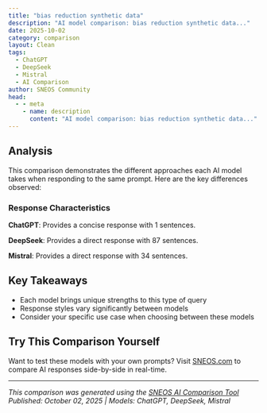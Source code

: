 ```yaml
---
title: "bias reduction synthetic data"
description: "AI model comparison: bias reduction synthetic data..."
date: 2025-10-02
category: comparison
layout: Clean
tags:
  - ChatGPT
  - DeepSeek
  - Mistral
  - AI Comparison
author: SNEOS Community
head:
  - - meta
    - name: description
      content: "AI model comparison: bias reduction synthetic data..."
---
```


<ChatComparison
  title="bias reduction synthetic data"
  prompt="bias reduction synthetic data"
  :responses='{
    "ChatGPT": "Error calling OpenAI API.",
    "DeepSeek": "Of course. This is a critical and advanced application of synthetic data. Let\u0027s break down how synthetic data can be used for **bias reduction**, including the methods, benefits, and important caveats.\n\n### Core Idea: What is Bias Reduction with Synthetic Data?\n\nBias in a dataset is a systematic error that causes a model to be unfairly prejudiced for or against certain groups. Synthetic data can be used to create a more \u0022fair\u0022 or \u0022balanced\u0022 dataset, which in turn helps train a less biased model.\n\nThe goal is **not** just to create more data, but to create *strategic* data that addresses specific imbalances or unfair representations in the original dataset.\n\n---\n\n### Key Methods for Bias Reduction with Synthetic Data\n\nHere are the primary techniques, ranging from simple to sophisticated.\n\n#### 1. Augmentation for Underrepresented Groups\nThis is the most straightforward approach.\n\n*   **How it works:** You identify subgroups in your data that are underrepresented (e.g., \u0022female\u0022 applicants in a credit scoring model, a rare medical condition in a diagnostic tool, a specific ethnic group in a facial recognition system). You then use synthetic data generation techniques to create new, realistic data points *only for these underrepresented groups*.\n*   **Techniques:** SMOTE (Synthetic Minority Over-sampling Technique) is a classic algorithm for this. Modern approaches use Generative Adversarial Networks (GANs) or Variational Autoencoders (VAEs) tailored to specific data types (tabular, image, text).\n*   **Result:** The class distribution in the training dataset becomes more balanced, preventing the model from being dominated by the majority class.\n\n#### 2. Generating Counterfactual Examples\nThis method is more nuanced and powerful for addressing fairness.\n\n*   **How it works:** You take an existing data point and generate a \u0022counterfactual\u0022 version by changing a *sensitive attribute* (e.g., gender, race) while keeping all other relevant characteristics for the outcome as similar as possible.\n    *   **Example:** In a hiring dataset, if a \u0022male\u0022 candidate with a certain resume was hired, you generate a synthetic \u0022female\u0022 candidate with an *almost identical* resume. If the model then treats these two candidates differently, you have directly uncovered and can attempt to correct for bias.\n*   **Use Case:** This data can be used to augment the training set, forcing the model to learn that the sensitive attribute should not be the deciding factor. It\u0027s also extremely valuable for *auditing and explaining* model bias.\n\n#### 3. Creating a Fully \u0022Fair\u0022 Synthetic Dataset\nInstead of fixing a biased dataset, you start from scratch.\n\n*   **How it works:** You use a generative model (like a GAN) to create an entirely new dataset that is **statistically similar** to your original data in terms of feature relationships **but** is explicitly designed to be independent of sensitive attributes.\n*   **The Goal:** The synthetic dataset maintains the underlying patterns (e.g., the correlation between education level and income) but severs the spurious correlations between the outcome and sensitive attributes (e.g., zip code and race). This is a technically challenging but promising area of research.\n\n#### 4. Causal Data Generation\nThe most advanced method, which incorporates causal reasoning.\n\n*   **How it works:** You model the underlying causal structure of your data (often using a Causal Bayesian Network). This helps you understand *why* the bias exists. You can then generate synthetic data from this causal model, intervening on variables to remove discriminatory pathways.\n*   **Example:** If a model uses \u0022number of arrests\u0022 as a feature for loan approval, and \u0022number of arrests\u0022 is itself biased against a certain racial group due to policing bias, a causal model can generate data that corrects for this. It\u0027s about fixing the data-generating process itself.\n\n---\n\n### Practical Workflow\n\nA typical pipeline for bias reduction looks like this:\n\n1.  **Audit \u0026 Measure:** Use tools like \u0060AIF360\u0060 (IBM\u0027s AI Fairness 360) or \u0060Fairlearn\u0060 to quantify the bias in your original dataset and model. Identify which groups are disadvantaged and by how much.\n2.  **Define Goal:** Decide on a fairness metric (e.g., Demographic Parity, Equalized Odds).\n3.  **Generate Synthetic Data:** Choose one of the methods above (e.g., oversample minority groups with SMOTE, generate counterfactuals) to create your synthetic data.\n4.  **Combine \u0026 Train:** Merge the synthetic data with your original (cleaned) data. Shuffle and use this combined dataset to train a new model.\n5.  **Re-audit \u0026 Validate:** Measure the bias and performance of the new model on a **held-out, real-world test set**. The ultimate test is whether the model is fairer *in practice* without sacrificing too much accuracy.\n\n---\n\n### Benefits and Advantages\n\n*   **Solves Data Scarcity for Minorities:** The core benefit\u2014you can create data where it didn\u0027t exist.\n*   **Privacy-Preserving:** Synthetic data contains no real personal information, which is crucial when working with sensitive attributes.\n*   **Flexible and Controllable:** You have precise control over the demographics and distributions of the synthetic data you create.\n*   **Enables Testing:** You can create \u0022stress-test\u0022 scenarios to see how your model behaves under specific, rare conditions.\n\n---\n\n### Crucial Caveats and Warnings\n\n**Synthetic data is not a magic bullet. If used incorrectly, it can *amplify* bias.**\n\n1.  **Garbage In, Garbage Out (GIGO):** If your original data is severely biased, a generative model will learn and replicate those biases. You might just be creating more of the same biased data. **The generator must be carefully constrained and guided.**\n2.  **Introducing New Biases:** The synthetic data generation algorithm itself might have biases. For example, a GAN might \u0022collapse\u0022 and only generate data for a small subset of the minority class, creating a new, synthetic bias.\n3.  **Loss of Fidelity:** If the synthetic data is not realistic, you are training your model on a fantasy world. It may perform poorly when deployed on real data.\n4.  **The \u0022Fairness\u0022 Tax:** Often, reducing bias comes at the cost of overall accuracy. There is almost always a trade-off that must be managed.\n5.  **Validation is Key:** You **must** validate your final model on real, untouched data. The synthetic data is a tool for training, not the ultimate benchmark for performance.\n\n### Conclusion\n\nSynthetic data is a powerful tool in the fight against algorithmic bias, but it requires a thoughtful and careful approach. It\u0027s best used as part of a comprehensive bias mitigation strategy that includes:\n*   **Diverse data collection** (the best long-term solution).\n*   **Pre-processing** (fixing the data).\n*   **In-processing** (using fair ML algorithms).\n*   **Post-processing** (adjusting model outputs).\n\nWhen applied correctly, synthetic data moves you from simply *identifying* bias to actively *engineering* it out of your AI systems.",
    "Mistral": "Bias reduction in synthetic data involves creating datasets that are fair, representative, and free from biases that could lead to unfair or inaccurate outcomes in machine learning models. Here are some strategies to reduce bias in synthetic data:\n\n1. **Understand and Define Bias**: Before attempting to reduce bias, it\u0027s crucial to understand what biases exist in the original data and how they might affect the synthetic data. Bias can take many forms, such as sampling bias, measurement bias, or bias in the labels.\n\n2. **Balanced Data Generation**: Ensure that the synthetic data generation process creates a balanced dataset. This means that all relevant groups are equally represented. For instance, if you\u0027re generating synthetic data for a classification task, ensure that each class is equally represented.\n\n3. **Fairness Constraints**: Incorporate fairness constraints into the data generation process. This could involve setting thresholds for certain metrics (like demographic parity or equal opportunity) and ensuring that the synthetic data meets these criteria.\n\n4. **Diverse Data Sources**: Use diverse data sources to create synthetic data. This can help to reduce sampling bias and ensure that the synthetic data is more representative.\n\n5. **Bias Mitigation Algorithms**: Use bias mitigation algorithms during the data generation process. These algorithms can adjust the data to reduce bias. Examples include the pre-processing technique known as reweighing, or optimized pre-processing.\n\n6. **Evaluate and Iterate**: After generating synthetic data, evaluate it for bias. This could involve using statistical tests or fairness metrics. If bias is detected, iterate on the data generation process to reduce it.\n\n7. **Documentation**: Keep clear documentation of the data generation process, including any steps taken to reduce bias. This can help others understand the strengths and limitations of the dataset.\n\n8. **Regular Audits**: Regularly audit the synthetic data and the models trained on it to ensure that they remain fair and unbiased over time.\n\n9. **Stakeholder Involvement**: Involve diverse stakeholders in the data generation process. This can help to identify and mitigate biases that might not be apparent to the data creators.\n\n10. **Use of Advanced Techniques**: Techniques like Generative Adversarial Networks (GANs) and Variational Autoencoders (VAEs) can be used to generate synthetic data. These techniques can be adapted to include fairness constraints.\n\nHere are some metrics to evaluate bias/fairness in synthetic data:\n\n- Statistical Parity\n- Equal Opportunity\n- Equalized Odds\n- Disparate Impact\n- Theil Index\n- Generalized Entropy Index\n\nTools like IBM\u0027s AI Fairness 360, Google\u0027s What-If Tool, and Microsoft\u0027s Fairlearn can help to evaluate and mitigate bias in datasets."
  }'
  published-date="13:17"
/>

## Analysis

This comparison demonstrates the different approaches each AI model takes when responding to the same prompt. Here are the key differences observed:

### Response Characteristics

**ChatGPT**: Provides a concise response with 1 sentences. 

**DeepSeek**: Provides a direct response with 87 sentences. 

**Mistral**: Provides a direct response with 34 sentences. 

## Key Takeaways

- Each model brings unique strengths to this type of query
- Response styles vary significantly between models
- Consider your specific use case when choosing between these models

## Try This Comparison Yourself

Want to test these models with your own prompts? Visit [SNEOS.com](https://sneos.com) to compare AI responses side-by-side in real-time.

---

*This comparison was generated using the [SNEOS AI Comparison Tool](https://sneos.com)*
*Published: October 02, 2025 | Models: ChatGPT, DeepSeek, Mistral*
